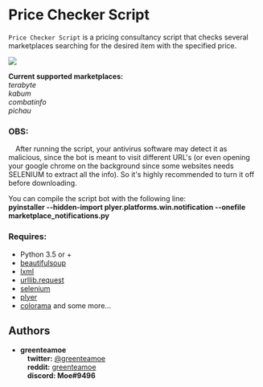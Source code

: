 # Price Checker Script

``Price Checker Script`` is a pricing consultancy script that checks several marketplaces searching for the desired item with the specified price.

![](https://github.com/greenteamoe/price-checker/blob/main/codepreview_.gif)

**Current supported marketplaces:**  
_terabyte_  
_kabum_  
_combatinfo_  
_pichau_  

### OBS:
 After running the script, your antivirus software may detect it as malicious, since the bot is meant to visit different URL's (or even opening your google chrome on the background since some websites needs SELENIUM to extract all the info). So it's highly recommended to turn it off before downloading.
 
 You can compile the script bot with the following line:  
 **pyinstaller --hidden-import plyer.platforms.win.notification --onefile marketplace_notifications.py**
 

### Requires:

- Python 3.5 or +
- [beautifulsoup](https://pypi.org/project/beautifulsoup4/)
- [lxml](https://lxml.de/installation.html)
- [urllib.request](https://pypi.org/project/urllib3/)
- [selenium](https://pypi.org/project/selenium/)
- [plyer](https://pypi.org/project/plyer/)
- [colorama](https://pypi.org/project/colorama/)
and some more...

## Authors

* **greenteamoe**  
 **twitter:** [@greenteamoe](https://twitter.com/greenteamoe)  
 **reddit:** [greenteamoe](https://www.reddit.com/user/greenteamoe)  
 **discord: Moe#9496**

